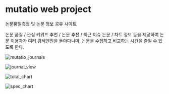 # mutatio web project

논문품질측정 및 논문 정보 공유 사이트

논문 품질 / 관심 키워드 추천 / 논문 추천 / 최근 이슈 논문 / 차트 정보 등을 제공하여
논문 이용자가 여러 검색엔진을 돌아다니며, 논문을 수집하고 비교하는 시간을 줄일 수 있도록 한다.


![mutatio_journals](https://user-images.githubusercontent.com/54919484/155844784-f42460ac-114a-4b23-b17e-10a61737c9ac.png)

![journal_view](https://user-images.githubusercontent.com/54919484/155844815-4d2aaf5f-b96b-4dad-b299-a729b355700e.png)

![total_chart](https://user-images.githubusercontent.com/54919484/155844827-7f3f0490-0458-43ef-8783-5c059c047293.PNG)

![spec_chart](https://user-images.githubusercontent.com/54919484/155844820-28c9ba5d-e8b0-4a8c-a360-eb69d39038fd.PNG)

